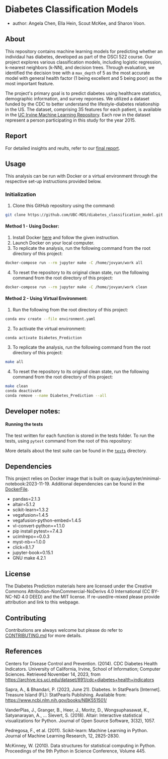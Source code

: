 # Diabetes Classification Models

  - author: Angela Chen, Ella Hein, Scout McKee, and Sharon Voon.

## About

This repository contains machine learning models for predicting whether an individaul has diabetes, developed as part of the DSCI 522 course. Our project explores various classification models, including logistic regression, k-nearest neighbors (k-NN), and decision trees. Through evaluation, we identified the decision tree with a `max_depth` of 5 as the most accurate model with general health factor (1 being excellent and 5 being poor) as the most important feature.

The project's primary goal is to predict diabetes using healthcare statistics, demographic information, and survey reponses. We utilized a dataset funded by the CDC to better understand the lifestyle-diabetes relationship in the US. The dataset, comprising 35 features for each patient, is available in the [UC Irvine Machine Learning Repository](https://archive.ics.uci.edu/dataset/891/cdc+diabetes+health+indicators). Each row in the dataset represent a person participating in this study for the year 2015.

## Report

For detailed insights and reults, refer to our [final report](https://ubc-mds.github.io/diabetes_classification_model/diabetes_classification_model_report.html).

## Usage

This analysis can be run with Docker or a virtual environment through the respective set-up instructions provided below.

### Initialization

1. Clone this GitHub repository using the command:
``` bash
git clone https://github.com/UBC-MDS/diabetes_classification_model.git
```

#### Method 1 - Using Docker:

1. Install Docker [here](https://www.docker.com/get-started/) and  follow the given instruction.
2. Launch  Docker on your local computer.
3. To replicate the analysis, run the following command from the root directory of this project:

``` bash
docker-compose run --rm jupyter make -C /home/jovyan/work all
```

4. To reset the repository to its original clean state, run the following command from the root directory of this project:

``` bash
docker-compose run --rm jupyter make -C /home/jovyan/work clean
```

#### Method 2 - Using Virtual Environment:

1. Run the following from the root directory of this project:
``` bash
conda env create --file environment.yaml
```

2. To activate the virtual environment:
``` bash
conda activate Diabetes_Prediction
```

3. To replicate the analysis, run the following command from the root directory of this project:
``` bash
make all
```

4. To reset the repository to its original clean state, run the following command from the root directory of this project:
``` bash
make clean
conda deactivate
conda remove --name Diabetes_Prediction --all
```

## Developer notes:

#### Running the tests

The test written for each function is stored in the tests folder. To run the tests, using `pytest` command from the root of this repository:

More details about the test suite can be found in the 
[`tests`](tests) directory.

## Dependencies

This project relies on Docker image that is built on quay.io/jupyter/minimal-notebook:2023-11-19. Additional dependencies can be found in the [DockerFile](Dockerfile).

 - pandas=2.1.3
 - altair=5.1.2
 - scikit-learn=1.3.2
 - vegafusion=1.4.5
 - vegafusion-python-embed=1.4.5
 - vl-convert-python==1.1.0
 - pip install pytest==7.4.3
 - ucimlrepo==0.0.3
 - myst-nb==1.0.0
 - click=8.1.7
 - jupyter-book=0.15.1
 - GNU make 4.2.1

## License

The Diabetes Prediction materials here are licensed under the Creative Commons Attribution-NonCommercial-NoDerivs 4.0 International (CC BY-NC-ND 4.0 DEED) and the MIT license. If re-used/re-mixed please provide attribution and link to this webpage.

## Contributing

Contributions are always welcome but please do refer to [CONTRIBUTING.md](CONTRIBUTING.md) for more details.

## References

Centers for Disease Control and Prevention. (2014). CDC Diabetes Health 
Indicators. University of California, Irvine, School of Information; 
Computer Sciences. Retrieved November 14, 2023, from 
https://archive.ics.uci.edu/dataset/891/cdc+diabetes+health+indicators

Sapra, A., & Bhandari, P. (2023, June 21). Diabetes. In StatPearls [Internet].
Treasure Island (FL): StatPearls Publishing. Available from: 
https://www.ncbi.nlm.nih.gov/books/NBK551501/

VanderPlas, J., Granger, B., Heer, J., Moritz, D., Wongsuphasawat,
K., Satyanarayan, A., ... Sievert, S. (2018). Altair: Interactive statistical
visualizations for Python. Journal of Open Source Software, 3(32), 1057.

Pedregosa, F., et al. (2011). Scikit-learn: Machine Learning in Python.
Journal of Machine Learning Research, 12, 2825-2830.

McKinney, W. (2010). Data structures for statistical computing in Python.
Proceedings of the 9th Python in Science Conference, Volume 445.
